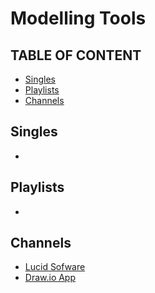 # Modelling Tools

## TABLE OF CONTENT
- [Singles](#Singles)
- [Playlists](#Playlists)
- [Channels](#Channels)

## Singles
-

## Playlists
-

## Channels
- [Lucid Sofware](https://www.youtube.com/@lucid_software)
- [Draw.io App](https://www.youtube.com/@drawioapp)
